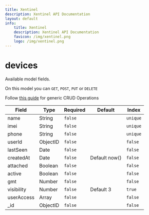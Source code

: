 ```yaml
---
title: Xentinel
description: Xentinel API Documentation
layout: default
info:
    title: Xentinel
    description: Xentinel API Documentation
    favicon: /img/xentinel.png
    logo: /img/xentinel.png
---
```

# devices

Available model fields.

On this model you can `GET`, `POST`, `PUT` or `DELETE`

Follow [this guide](/xentinel/crud) for generic CRUD Operations

|Field|Type|Required|Default|Index|
|---|---|---|---|---|
|name|String|`false`||`unique`|
|imei|String|`false`||`unique`|
|phone|String|`false`||`unique`|
|userId|ObjectID|`false`||`false`|
|lastSeen|Date|`false`||`false`|
|createdAt|Date|`false`|Default now() |`false`|
|attached|Boolean|`false`||`false`|
|active|Boolean|`false`||`false`|
|gmt|Number|`false`||`false`|
|visibility|Number|`false`|Default 3|`true`|
|userAccess|Array|`false`||`false`|
|_id|ObjectID|`false`||`false`|

